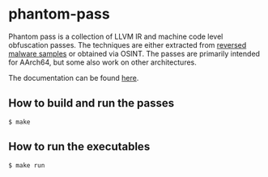 # phantom-pass

Phantom pass is a collection of LLVM IR and machine code level obfuscation passes. The techniques are either extracted from [reversed malware samples](https://shadowshell.io/) or obtained via OSINT. The passes are primarily intended for AArch64, but some also work on other architectures.

The documentation can be found [here](https://shadowshell.io/phantom-pass/).

## How to build and run the passes

```
$ make
```

## How to run the executables

```
$ make run
```
